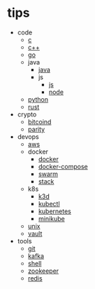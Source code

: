 # tips

- code
  - [c](code/c.md)
  - [c++](code/cpp.md)
  - [go](code/go.md)
  - java
    - [java](code/java/java.md)
    - js
      - [js](code/java/js/js.md)
      - [node](code/java/js/node.md)
  - [python](code/python.md)
  - [rust](code/rust.md)
- crypto
  - [bitcoind](crypto/bitcoind.md)
  - [parity](crypto/parity.md)
- devops
  - [aws](devops/aws.md)
  - docker
    - [docker](devops/docker.md)
    - [docker-compose](devops/docker/docker-compose.md)
    - [swarm](devops/docker/swarm.md)
    - [stack](devops/docker/stack.md)
  - k8s
    - [k3d](devops/k8s/k3d.md)
    - [kubectl](devops/k8s/kubectl.md)
    - [kubernetes](devops/k8s/kubernetes.md)
    - [minikube](devops/k8s/minikube.md)
  - [unix](devops/unix.md)
  - [vault](devops/vault.md)
- tools
  - [git](tools/git.md)
  - [kafka](tools/kafka.md)
  - [shell](tools/shell.md)
  - [zookeeper](tools/zookeeper.md)
  - [redis](tools/redis.md)
